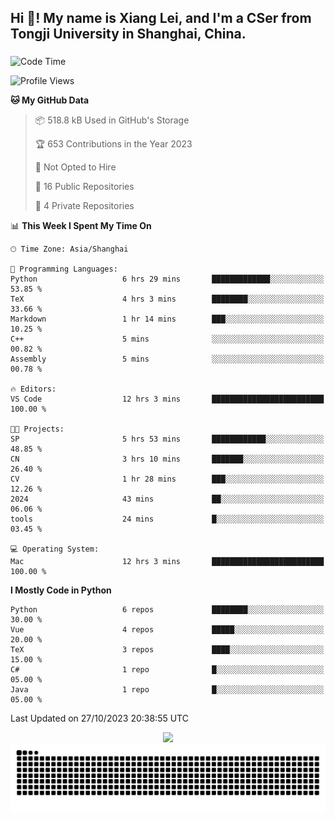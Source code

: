 <h2 align="left">Hi 👋! My name is Xiang Lei, and I'm a CSer from Tongji University in Shanghai, China.</h2>

###

<!--START_SECTION:waka-->
![Code Time](http://img.shields.io/badge/Code%20Time-274%20hrs%2031%20mins-blue)

![Profile Views](http://img.shields.io/badge/Profile%20Views-131-blue)

**🐱 My GitHub Data** 

> 📦 518.8 kB Used in GitHub's Storage 
 > 
> 🏆 653 Contributions in the Year 2023
 > 
> 🚫 Not Opted to Hire
 > 
> 📜 16 Public Repositories 
 > 
> 🔑 4 Private Repositories 
 > 
📊 **This Week I Spent My Time On** 

```text
🕑︎ Time Zone: Asia/Shanghai

💬 Programming Languages: 
Python                   6 hrs 29 mins       █████████████░░░░░░░░░░░░   53.85 % 
TeX                      4 hrs 3 mins        ████████░░░░░░░░░░░░░░░░░   33.66 % 
Markdown                 1 hr 14 mins        ███░░░░░░░░░░░░░░░░░░░░░░   10.25 % 
C++                      5 mins              ░░░░░░░░░░░░░░░░░░░░░░░░░   00.82 % 
Assembly                 5 mins              ░░░░░░░░░░░░░░░░░░░░░░░░░   00.78 % 

🔥 Editors: 
VS Code                  12 hrs 3 mins       █████████████████████████   100.00 % 

🐱‍💻 Projects: 
SP                       5 hrs 53 mins       ████████████░░░░░░░░░░░░░   48.85 % 
CN                       3 hrs 10 mins       ███████░░░░░░░░░░░░░░░░░░   26.40 % 
CV                       1 hr 28 mins        ███░░░░░░░░░░░░░░░░░░░░░░   12.26 % 
2024                     43 mins             ██░░░░░░░░░░░░░░░░░░░░░░░   06.06 % 
tools                    24 mins             █░░░░░░░░░░░░░░░░░░░░░░░░   03.45 % 

💻 Operating System: 
Mac                      12 hrs 3 mins       █████████████████████████   100.00 % 
```

**I Mostly Code in Python** 

```text
Python                   6 repos             ████████░░░░░░░░░░░░░░░░░   30.00 % 
Vue                      4 repos             █████░░░░░░░░░░░░░░░░░░░░   20.00 % 
TeX                      3 repos             ████░░░░░░░░░░░░░░░░░░░░░   15.00 % 
C#                       1 repo              █░░░░░░░░░░░░░░░░░░░░░░░░   05.00 % 
Java                     1 repo              █░░░░░░░░░░░░░░░░░░░░░░░░   05.00 % 
```




 Last Updated on 27/10/2023 20:38:55 UTC
<!--END_SECTION:waka-->

<div align="center">
  <img src="https://github-readme-stats.vercel.app/api?username=Lei00764&show_icons=true&theme=radical" />
 </div>

 <div align="center">

<picture>
  <source media="(prefers-color-scheme: dark)" srcset="https://raw.githubusercontent.com/Lei00764/Lei00764/output/github-contribution-grid-snake-dark.svg">
  <source media="(prefers-color-scheme: light)" srcset="https://raw.githubusercontent.com/Lei00764/Lei00764/output/github-contribution-grid-snake.svg">
  <img alt="github contribution grid snake animation" src="https://raw.githubusercontent.com/Lei00764/Lei00764/output/github-contribution-grid-snake.svg">
</picture>

</div>




